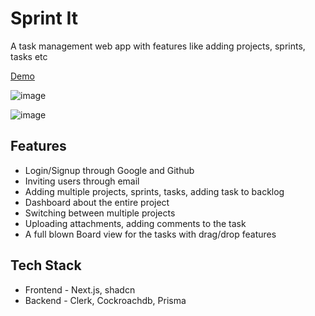 # Sprint It

A task management web app with features like adding projects, sprints, tasks etc

[Demo](https://sprintit.site)

![image](https://github.com/siemen-subbaiah/sprint-it/assets/62604902/07bf2248-f516-4ce5-bd44-74db13bbac76)

![image](https://github.com/siemen-subbaiah/sprint-it/assets/62604902/227930f4-a96e-4997-b107-bbe6b6a52fcb)


## Features 

- Login/Signup through Google and Github
- Inviting users through email
- Adding multiple projects, sprints, tasks, adding task to backlog
- Dashboard about the entire project
- Switching between multiple projects
- Uploading attachments, adding comments to the task
- A full blown Board view for the tasks with drag/drop features

## Tech Stack

- Frontend - Next.js, shadcn
- Backend - Clerk, Cockroachdb, Prisma
